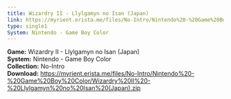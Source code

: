 ```yaml
---
title: Wizardry II - Llylgamyn no Isan (Japan)
link: https://myrient.erista.me/files/No-Intro/Nintendo%20-%20Game%20Boy%20Color/Wizardry%20II%20-%20Llylgamyn%20no%20Isan%20(Japan).zip
type: single1
System: Nintendo - Game Boy Color
---
```

<b>Game:</b> Wizardry II - Llylgamyn no Isan (Japan)<br>
<b>System:</b> Nintendo - Game Boy Color<br>
<b>Collection:</b> No-Intro<br>
<b>Download:</b> https://myrient.erista.me/files/No-Intro/Nintendo%20-%20Game%20Boy%20Color/Wizardry%20II%20-%20Llylgamyn%20no%20Isan%20(Japan).zip